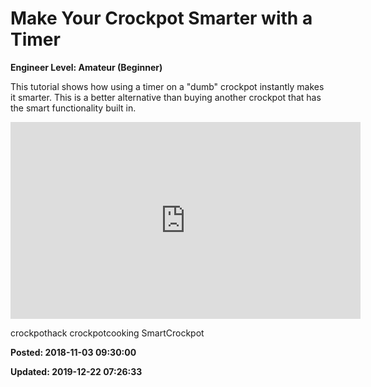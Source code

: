 # Make Your Crockpot Smarter with a Timer

**Engineer Level: Amateur (Beginner)** 

This tutorial shows how using a timer on a "dumb" crockpot instantly makes it 
smarter. This is a better alternative than buying another crockpot that has 
the smart functionality built in.
 
<iframe width="560" height="315" src="https://www.youtube.com/embed/CfwArtBFhB0" frameborder="0" allow="autoplay; encrypted-media" allowfullscreen=""></iframe>

crockpothack crockpotcooking SmartCrockpot

**Posted: 2018-11-03 09:30:00** 

**Updated: 2019-12-22 07:26:33** 


